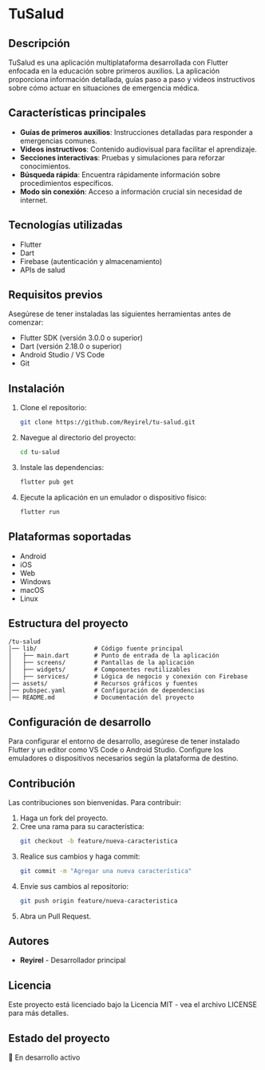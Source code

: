 # TuSalud

## Descripción
TuSalud es una aplicación multiplataforma desarrollada con Flutter enfocada en la educación sobre primeros auxilios. La aplicación proporciona información detallada, guías paso a paso y videos instructivos sobre cómo actuar en situaciones de emergencia médica.

## Características principales
- **Guías de primeros auxilios**: Instrucciones detalladas para responder a emergencias comunes.
- **Videos instructivos**: Contenido audiovisual para facilitar el aprendizaje.
- **Secciones interactivas**: Pruebas y simulaciones para reforzar conocimientos.
- **Búsqueda rápida**: Encuentra rápidamente información sobre procedimientos específicos.
- **Modo sin conexión**: Acceso a información crucial sin necesidad de internet.

## Tecnologías utilizadas
- Flutter
- Dart
- Firebase (autenticación y almacenamiento)
- APIs de salud

## Requisitos previos
Asegúrese de tener instaladas las siguientes herramientas antes de comenzar:
- Flutter SDK (versión 3.0.0 o superior)
- Dart (versión 2.18.0 o superior)
- Android Studio / VS Code
- Git

## Instalación
1. Clone el repositorio:
   ```sh
   git clone https://github.com/Reyirel/tu-salud.git
   ```
2. Navegue al directorio del proyecto:
   ```sh
   cd tu-salud
   ```
3. Instale las dependencias:
   ```sh
   flutter pub get
   ```
4. Ejecute la aplicación en un emulador o dispositivo físico:
   ```sh
   flutter run
   ```

## Plataformas soportadas
- Android
- iOS
- Web
- Windows
- macOS
- Linux

## Estructura del proyecto
```
/tu-salud
│── lib/                # Código fuente principal
│   ├── main.dart       # Punto de entrada de la aplicación
│   ├── screens/        # Pantallas de la aplicación
│   ├── widgets/        # Componentes reutilizables
│   ├── services/       # Lógica de negocio y conexión con Firebase
│── assets/             # Recursos gráficos y fuentes
│── pubspec.yaml        # Configuración de dependencias
│── README.md           # Documentación del proyecto
```

## Configuración de desarrollo
Para configurar el entorno de desarrollo, asegúrese de tener instalado Flutter y un editor como VS Code o Android Studio. Configure los emuladores o dispositivos necesarios según la plataforma de destino.

## Contribución
Las contribuciones son bienvenidas. Para contribuir:
1. Haga un fork del proyecto.
2. Cree una rama para su característica:
   ```sh
   git checkout -b feature/nueva-caracteristica
   ```
3. Realice sus cambios y haga commit:
   ```sh
   git commit -m "Agregar una nueva característica"
   ```
4. Envíe sus cambios al repositorio:
   ```sh
   git push origin feature/nueva-caracteristica
   ```
5. Abra un Pull Request.

## Autores
- **Reyirel** - Desarrollador principal

## Licencia
Este proyecto está licenciado bajo la Licencia MIT - vea el archivo LICENSE para más detalles.

## Estado del proyecto
🚀 En desarrollo activo

